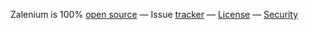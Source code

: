 
Zalenium is 100% [open source](https://github.com/zalando/zalenium)
&mdash;
Issue [tracker](https://github.com/zalando/zalenium/issues)
&mdash;
[License](https://github.com/zalando/zalenium/blob/master/LICENSE.md)
&mdash;
[Security](https://github.com/zalando/zalenium/blob/master/SECURITY.md)

